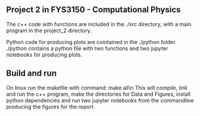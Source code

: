 
Project 2 in FYS3150 - Computational Physics
--------------------------------------------

The c++ code with functions are included in the ./src directory, with a main program in the project_2 directory. 

Python code for producing plots are cointained in the ./python folder. 
./python contains a python file with two functions and two jupyter notebooks for producing plots. 

Build and run
-------------
On linux run the makefile with command: make all\n
This will compile, link and run the c++ program, make the directories for Data and Figures, install python dependencies and run two jupyter notebooks from the commandline producing the figures for the report. 